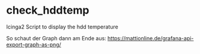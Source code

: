 # check_hddtemp

Icinga2 Script to display the hdd temperature

So schaut der Graph dann am Ende aus:
https://mattionline.de/grafana-api-export-graph-as-png/
